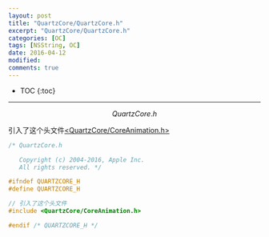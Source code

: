 ```yaml
---
layout: post
title: "QuartzCore/QuartzCore.h"
excerpt: "QuartzCore/QuartzCore.h"
categories: [OC]
tags: [NSString, OC]
date: 2016-04-12 
modified: 
comments: true
---
```


* TOC
{:toc}
---

$$
QuartzCore.h
$$

引入了这个头文件[<QuartzCore/CoreAnimation.h>]()

```objective-c
/* QuartzCore.h

   Copyright (c) 2004-2016, Apple Inc.
   All rights reserved. */

#ifndef QUARTZCORE_H
#define QUARTZCORE_H

// 引入了这个头文件 
#include <QuartzCore/CoreAnimation.h>

#endif /* QUARTZCORE_H */

```

